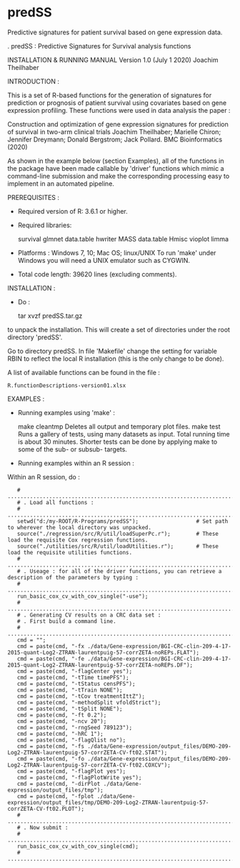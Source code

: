 # predSS
Predictive signatures for patient survival based on gene expression data.

. predSS : Predictive Signatures for Survival analysis functions

INSTALLATION & RUNNING MANUAL
Version 1.0 (July 1 2020)
Joachim Theilhaber


INTRODUCTION :

This is a set of R-based functions for the generation of signatures
for prediction or prognosis of patient survival using covariates based
on gene expression profiling. These functions were used in data
analysis the paper : 

Construction and optimization of gene expression signatures for
prediction of survival in two-arm clinical trials Joachim Theilhaber;
Marielle Chiron; Jennifer Dreymann; Donald Bergstrom; Jack
Pollard. BMC Bioinformatics (2020)

As shown in the example below (section Examples), all of the functions
in the package have been made callable by 'driver' functions which
mimic a command-line submission and make the corresponding processing
easy to implement in an automated pipeline.


PREREQUISITES :

* Required version of R: 3.6.1 or higher.

* Required libraries: 

   survival
   glmnet
   data.table
   hwriter
   MASS
   data.table
   Hmisc
   vioplot
   limma

* Platforms : Windows 7, 10; Mac OS; linux/UNIX
              To run 'make' under Windows you will need a UNIX
              emulator such as CYGWIN.

* Total code length: 39620 lines (excluding comments).


INSTALLATION :

* Do :

   tar xvzf predSS.tar.gz 

to unpack the installation. This will create a set of directories
under the root directory 'predSS'.

Go to directory predSS. In file 'Makefile' change the setting for variable
RBIN to reflect the local R installation (this is the only change to
be done). 

A list of available functions can be found in the file :
 
    R.functionDescriptions-version01.xlsx


EXAMPLES :

* Running examples using 'make' :

     make cleantmp     Deletes all output and temporary plot files.
     make test         Runs a gallery of tests, using many datasets as input. Total running time
                       is about 30 minutes. Shorter tests can be done by applying make to some of 
                       the sub- or subsub- targets.

* Running examples within an R session :

Within an R session, do :

       # ...........................................................................................................................
       # . Load all functions :
       # ...........................................................................................................................
       setwd("d:/my-ROOT/R-Programs/predSS");                  # Set path to wherever the local directory was unpacked.
       source("./regression/src/R/util/loadSuperPc.r");        # These load the requisite Cox regression functions.
       source("./utilities/src/R/util/loadUtilities.r");       # These load the requisite utilities functions.
       # ...........................................................................................................................
       # . Useage : for all of the driver functions, you can retrieve a description of the parameters by typing :
       # ...........................................................................................................................
       run_basic_cox_cv_with_cov_single("-use");
       # ...........................................................................................................................
       # . Generating CV results on a CRC data set :
       # . First build a command line.
       # ...........................................................................................................................
       cmd = "";
       cmd = paste(cmd, "-fx ./data/Gene-expression/BGI-CRC-clin-209-4-17-2015-quant-Log2-ZTRAN-laurentpuig-57-corrZETA-noREPs.FLAT");
       cmd = paste(cmd, "-fe ./data/Gene-expression/BGI-CRC-clin-209-4-17-2015-quant-Log2-ZTRAN-laurentpuig-57-corrZETA-noREPs.DF");
       cmd = paste(cmd, "-flagCenter yes");  
       cmd = paste(cmd, "-tTime timePFS");  
       cmd = paste(cmd, "-tStatus censPFS");  
       cmd = paste(cmd, "-tTrain NONE");  
       cmd = paste(cmd, "-tCov treatmentIttZ");  
       cmd = paste(cmd, "-methodSplit vfoldStrict");  
       cmd = paste(cmd, "-tSplit NONE");  
       cmd = paste(cmd, "-ft 0.2");  
       cmd = paste(cmd, "-ncv 20");  
       cmd = paste(cmd, "-rngSeed 789123");  
       cmd = paste(cmd, "-hRC 1");  
       cmd = paste(cmd, "-flagQlist no");  
       cmd = paste(cmd, "-fs ./data/Gene-expression/output_files/DEMO-209-Log2-ZTRAN-laurentpuig-57-corrZETA-CV-ft02.STAT");  
       cmd = paste(cmd, "-fo ./data/Gene-expression/output_files/DEMO-209-Log2-ZTRAN-laurentpuig-57-corrZETA-CV-ft02.COXCV");
       cmd = paste(cmd, "-flagPlot yes");  
       cmd = paste(cmd, "-flagPlotWrite yes");  
       cmd = paste(cmd, "-dirPlot ./data/Gene-expression/output_files/tmp");  
       cmd = paste(cmd, "-fplot ./data/Gene-expression/output_files/tmp/DEMO-209-Log2-ZTRAN-laurentpuig-57-corrZETA-CV-ft02.PLOT");  
       # ...........................................................................................................................
       # . Now submit :
       # ...........................................................................................................................
       run_basic_cox_cv_with_cov_single(cmd);
       # ...........................................................................................................................

